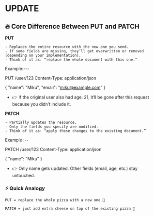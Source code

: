 # UPDATE

## 🔥 Core Difference Between PUT and PATCH

**PUT**

    - Replaces the entire resource with the new one you send.
    - If some fields are missing, they’ll get overwritten or removed (depending on your implementation).
    - Think of it as: “replace the whole document with this one.”

Example:---

PUT /user/123
Content-Type: application/json

{
"name": "Miku",
"email": "miku@example.com"
}

- 👉 If the original user also had age: 21, it’ll be gone after this request because you didn’t include it.

**PATCH**

    - Partially updates the resource.
    - Only the fields you specify are modified.
    - Think of it as: “apply these changes to the existing document.”

Example :--

PATCH /user/123
Content-Type: application/json

{
"name": "Miku"
}

- 👉 Only name gets updated. Other fields (email, age, etc.) stay untouched.

### ⚡ Quick Analogy

    PUT = replace the whole pizza with a new one 🍕

    PATCH = just add extra cheese on top of the existing pizza 🧀
